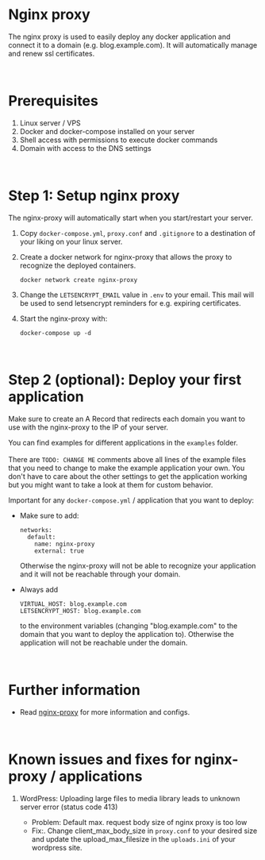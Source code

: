 # Nginx proxy

The nginx proxy is used to easily deploy any docker application and connect it to a domain (e.g. blog.example.com). It will automatically manage and renew ssl certificates.

<br />

# Prerequisites

1. Linux server / VPS
2. Docker and docker-compose installed on your server
3. Shell access with permissions to execute docker commands
4. Domain with access to the DNS settings

<br />

# Step 1: Setup nginx proxy

The nginx-proxy will automatically start when you start/restart your server.

1. Copy `docker-compose.yml`, `proxy.conf` and `.gitignore` to a destination of your liking on your linux server.
2. Create a docker network for nginx-proxy that allows the proxy to recognize the deployed containers.

   ```
   docker network create nginx-proxy
   ```

3. Change the `LETSENCRYPT_EMAIL` value in `.env` to your email. This mail will be used to send letsencrypt reminders for e.g. expiring certificates.
4. Start the nginx-proxy with:

   ```
   docker-compose up -d
   ```

<br />

# Step 2 (optional): Deploy your first application

Make sure to create an A Record that redirects each domain you want to use with the nginx-proxy to the IP of your server.

You can find examples for different applications in the `examples` folder. <br /> <br />
There are `TODO: CHANGE ME` comments above all lines
of the example files that you need to change to make the example application your own.
You don't have to care about the other settings to get the application working but you might want to take a look at them for custom behavior.

Important for any `docker-compose.yml` / application that you want to deploy:

- Make sure to add:

  ```
  networks:
    default:
      name: nginx-proxy
      external: true
  ```

  Otherwise the nginx-proxy will not be able to recognize your application and it will not be reachable through your domain.

- Always add

  ```
  VIRTUAL_HOST: blog.example.com
  LETSENCRYPT_HOST: blog.example.com
  ```

  to the environment variables (changing "blog.example.com" to the domain that you want to deploy the application to). Otherwise the application will not be reachable under the domain.

<br />

# Further information

- Read [nginx-proxy](https://hub.docker.com/r/jwilder/nginx-proxy) for more information and configs.

<br />

# Known issues and fixes for nginx-proxy / applications

1. WordPress: Uploading large files to media library leads to unknown server error (status code 413)

   - Problem: Default max. request body size of nginx proxy is too low
   - Fix:. Change client_max_body_size in `proxy.conf` to your desired size and update the upload_max_filesize in the `uploads.ini` of your wordpress site.
